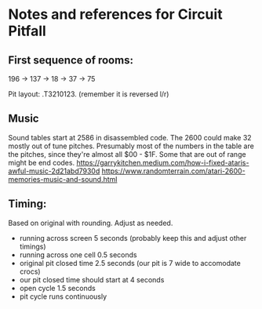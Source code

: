 # Notes and references for Circuit Pitfall

## First sequence of rooms:
196 -> 137 -> 18 -> 37 -> 75

Pit layout: .T3210123. (remember it is reversed l/r)

## Music
Sound tables start at 2586 in disassembled code.
The 2600 could make 32 mostly out of tune pitches.
Presumably most of the numbers in the table are the pitches, 
since they're almost all $00 - $1F.  Some that are out of range might be
end codes.
https://garrykitchen.medium.com/how-i-fixed-ataris-awful-music-2d21abd7930d
https://www.randomterrain.com/atari-2600-memories-music-and-sound.html

## Timing:
Based on original with rounding.  Adjust as needed.
* running across screen 5 seconds (probably keep this and adjust other timings)
* running across one cell 0.5 seconds
* original pit closed time 2.5 seconds (our pit is 7 wide to accomodate crocs)
* our pit closed time should start at 4 seconds
* open cycle 1.5 seconds
* pit cycle runs continuously